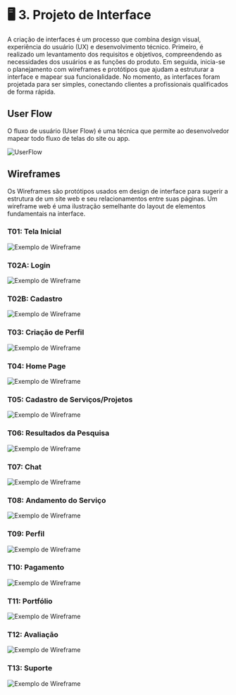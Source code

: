 # 🖥️ 3. Projeto de Interface

<!-- TODO: Reescrever após alinhas as telas de wireframe -->

A criação de interfaces é um processo que combina design visual, experiência do usuário (UX) e desenvolvimento técnico. Primeiro, é realizado um levantamento dos requisitos e objetivos, compreendendo as necessidades dos usuários e as funções do produto. Em seguida, inicia-se o planejamento com wireframes e protótipos que ajudam a estruturar a interface e mapear sua funcionalidade. No momento, as interfaces foram projetada para ser simples, conectando clientes a profissionais qualificados de forma rápida.

## User Flow

O fluxo de usuário (User Flow) é uma técnica que permite ao desenvolvedor mapear todo fluxo de telas do site ou app.

![UserFlow](images/userflow.png)

## Wireframes

<!-- INFO: As wireframes foram realizadas por pessoas diferentes, portanto, atualmente apresentam um designs destintos -->
<!-- TODO: Alinhar as wireframes com um mesmo estilo -->

Os Wireframes são protótipos usados em design de interface para sugerir a estrutura de um site web e seu relacionamentos entre suas páginas. Um wireframe web é uma ilustração semelhante do layout de elementos fundamentais na interface.

### T01: Tela Inicial

![Exemplo de Wireframe](images/wireframes/wireframeT01.Tela.Inicial.png)

### T02A: Login

![Exemplo de Wireframe](images/wireframes/wireframeT02A.Login.Cadastro.png)

### T02B: Cadastro

![Exemplo de Wireframe](images/wireframes/wireframeT02B.Login.Cadastro.png)

### T03: Criação de Perfil

![Exemplo de Wireframe](images/wireframes/wireframeT03.Criacao.de.Perfil.png)

### T04: Home Page

![Exemplo de Wireframe](images/wireframes/wireframeT04.Home.Page.png)

### T05: Cadastro de Serviços/Projetos

![Exemplo de Wireframe](images/wireframes/wireframeT05.Cadastro.de.Projetos.png)

### T06: Resultados da Pesquisa

![Exemplo de Wireframe](images/wireframes/wireframeT06.Resultados.da.Pesquisa.png)

### T07: Chat

![Exemplo de Wireframe](images/wireframes/wireframeT07.Chat.png)

### T08: Andamento do Serviço

![Exemplo de Wireframe](images/wireframes/wireframeT08.Andamento.do.Servico.png)

### T09: Perfil

![Exemplo de Wireframe](images/wireframes/wireframeT09.Perfil.png)

### T10: Pagamento

![Exemplo de Wireframe](images/wireframes/wireframeT10.Pagamento.png)

### T11: Portfólio

![Exemplo de Wireframe](images/wireframes/wireframeT11.Portfolio.png)

### T12: Avaliação

![Exemplo de Wireframe](images/wireframes/wireframeT12.Avaliacao.png)

### T13: Suporte

![Exemplo de Wireframe](images/wireframes/wireframeT13.Suporte.png)

